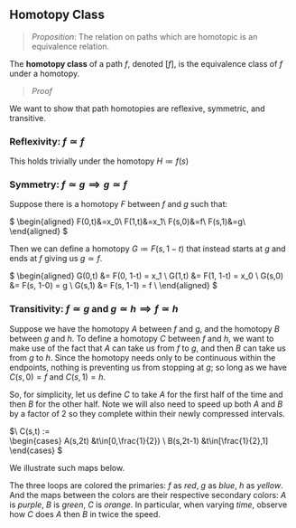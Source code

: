 ## Homotopy Class

> *Proposition*: The relation on paths which are homotopic is an equivalence relation.

The **homotopy class** of a path $f$, denoted $[f]$, is the equivalence class of $f$ under a homotopy.

> *Proof*

We want to show that path homotopies are reflexive, symmetric, and transitive.

### Reflexivity:  $f \simeq f$

This holds trivially under the homotopy $H \coloneqq f(s)$ 

### Symmetry:  $f \simeq g \implies g \simeq f$

Suppose there is a homotopy $F$ between $f$ and $g$ such that: 

$
\begin{aligned}
F(0,t)&=x_0\\
F(1,t)&=x_1\\
F(s,0)&=f\\
F(s,1)&=g\\
\end{aligned}
$

Then we can define a homotopy $G \coloneqq F(s,1-t)$ that instead starts at $g$ and ends at $f$ giving us $g \simeq f$.

$
\begin{aligned}
G(0,t) &= F(0, 1-t) = x_1 \\
G(1,t) &= F(1, 1-t) = x_0 \\
G(s,0) &= F(s, 1-0) = g \\
G(s,1) &= F(s, 1-1) = f \\
\end{aligned}
$

### Transitivity:  $f \simeq g$ and $g \simeq h \implies f \simeq h$

Suppose we have the homotopy $A$ between $f$ and $g$, and the homotopy $B$ between $g$ and $h$.
To define a homotopy $C$ between $f$ and $h$, we want to make use of the fact that $A$ can take us from $f$ to $g$, and then $B$ can take us from $g$ to $h$. Since the homotopy needs only to be continuous within the endpoints, nothing is preventing us from stopping at $g$; so long as we have $C(s,0)=f$ and $C(s,1)=h$.

So, for simplicity, let us define $C$ to take $A$ for the first half of the time and then $B$ for the other half. Note we will also need to speed up both $A$ and $B$ by a factor of 2 so they complete within their newly compressed intervals. 

$\\
C(s,t) :=  
\begin{cases}
   A(s,2t) &t\in[0,\frac{1}{2}) \\
   B(s,2t-1) &t\in[\frac{1}{2},1] 
\end{cases}
$

We illustrate such maps below.

The three loops are colored the primaries: $f$ as *red*, $g$ as *blue*, $h$ as *yellow*.
And the maps between the colors are their respective secondary colors: $A$ is *purple*, $B$ is *green*, $C$ is *orange*.
In particular, when varying *time*, observe how $C$ does $A$ then $B$ in twice the speed.